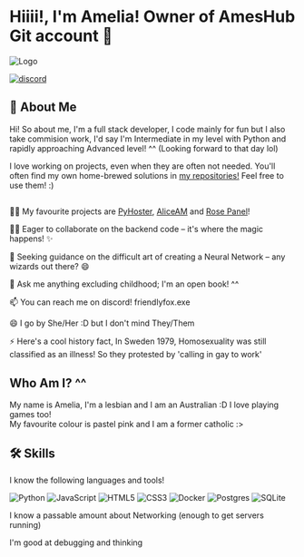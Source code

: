 
# Hiiii!, I'm Amelia! Owner of AmesHub Git account 👋


![Logo](https://cdn2.steamgriddb.com/file/sgdb-cdn/hero/69c7e73fea7ad35e9000ce41e1622036.png)

[![discord](https://discord.c99.nl/widget/theme-2/913574723475083274.png)](https://www.linkedin.com/)

## 🚀 About Me
Hi! So about me, I'm a full stack developer, I code mainly for fun
but I also take commision work, I'd say I'm Intermediate in my level with Python and rapidly approaching Advanced level! ^^ (Looking forward to that day lol)

I love working on projects, even when they are often not needed. You'll often find my own home-brewed solutions in [my repositories!](https://github.com/Ames-hub?tab=repositories) Feel free to use them! :) 
## 
👩‍💻 My favourite projects are [PyHoster](https://github.com/Ames-hub/pyhoster), [AliceAM](https://github.com/Ames-hub/AliceAM) and [Rose Panel](https://github.com/Ames-hub/Rose-panel)!

👯‍♀️ Eager to collaborate on the backend code – it's where the magic happens! ✨

🤔 Seeking guidance on the difficult art of creating a Neural Network – any wizards out there? 😄

💬 Ask me anything excluding childhood; I'm an open book! ^^

📫 You can reach me on discord! friendlyfox.exe

😄 I go by She/Her :D but I don't mind They/Them

⚡️ Here's a cool history fact, In Sweden 1979, Homosexuality was still classified as an illness! So they protested by 'calling in gay to work'

## Who Am I? ^^
My name is Amelia, I'm a lesbian and I am an Australian :D I love playing games too!<br>
My favourite colour is pastel pink and I am a former catholic :>
## 🛠 Skills
I know the following languages and tools!

![Python](https://img.shields.io/badge/python-3670A0?style=for-the-badge&logo=python&logoColor=ffdd54)
![JavaScript](https://img.shields.io/badge/javascript-%23323330.svg?style=for-the-badge&logo=javascript&logoColor=%23F7DF1E)
![HTML5](https://img.shields.io/badge/html5-%23E34F26.svg?style=for-the-badge&logo=html5&logoColor=white)
![CSS3](https://img.shields.io/badge/css3-%231572B6.svg?style=for-the-badge&logo=css3&logoColor=white)
![Docker](https://img.shields.io/badge/docker-%230db7ed.svg?style=for-the-badge&logo=docker&logoColor=white)
![Postgres](https://img.shields.io/badge/postgres-%23316192.svg?style=for-the-badge&logo=postgresql&logoColor=white)
![SQLite](https://img.shields.io/badge/sqlite-%2307405e.svg?style=for-the-badge&logo=sqlite&logoColor=white)

I know a passable amount about Networking (enough to get servers running)

I'm good at debugging and thinking
